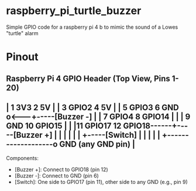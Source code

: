 # raspberry_pi_turtle_buzzer
Simple GPIO code for a raspberry pi 4 b to mimic the sound of a Lowes "turtle" alarm


# Pinout

Raspberry Pi 4 GPIO Header (Top View, Pins 1-20)
 -----------------------------------------------------
| 1  3V3    2  5V                                    |
| 3  GPIO2  4  5V                                    |
| 5  GPIO3  6  GND  o<---+-----[Buzzer -]            |
| 7  GPIO4  8  GPIO14     |                          |
| 9  GND    10 GPIO15     |                          |
|11 GPIO17 12 GPIO18------+-----[Buzzer +]           |
|   |        |                                       |
|   +-----[Switch]                                   |
|         |                                          |
|         +-------------------o GND (any GND pin)    |
 -----------------------------------------------------

Components:
- [Buzzer +]: Connect to GPIO18 (pin 12)
- [Buzzer -]: Connect to GND (pin 6)
- [Switch]: One side to GPIO17 (pin 11), other side to any GND (e.g., pin 9)
